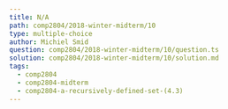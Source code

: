 ```yaml
---
title: N/A
path: comp2804/2018-winter-midterm/10
type: multiple-choice
author: Michiel Smid
question: comp2804/2018-winter-midterm/10/question.ts
solution: comp2804/2018-winter-midterm/10/solution.md
tags:
  - comp2804
  - comp2804-midterm
  - comp2804-a-recursively-defined-set-(4.3)
---
```

